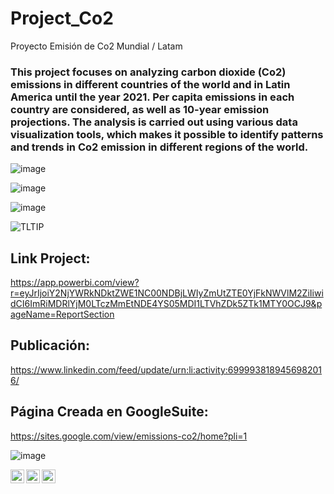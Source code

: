 # Project_Co2
Proyecto Emisión de Co2 Mundial / Latam

### This project focuses on analyzing carbon dioxide (Co2) emissions in different countries of the world and in Latin America until the year 2021. Per capita emissions in each country are considered, as well as 10-year emission projections. The analysis is carried out using various data visualization tools, which makes it possible to identify patterns and trends in Co2 emission in different regions of the world.

![image](https://user-images.githubusercontent.com/107339963/235015544-87d974e6-c4ef-47d7-81cd-a7e3c47a67ca.png)

![image](https://user-images.githubusercontent.com/107339963/235015598-e00864c1-38cc-44cf-a00a-c506650ad1d8.png)

![image](https://user-images.githubusercontent.com/107339963/235015651-27590772-1c81-4348-abea-ece40c4710f3.png)


![TLTIP](https://user-images.githubusercontent.com/107339963/217094104-a1d0182f-b4b7-4242-b5f9-9dda27c1567d.gif) 

## Link Project:

https://app.powerbi.com/view?r=eyJrIjoiY2NjYWRkNDktZWE1NC00NDBjLWIyZmUtZTE0YjFkNWVlM2ZiIiwidCI6ImRiMDRlYjM0LTczMmEtNDE4YS05MDI1LTVhZDk5ZTk1MTY0OCJ9&pageName=ReportSection

## Publicación: 

https://www.linkedin.com/feed/update/urn:li:activity:6999938189456982016/

## Página Creada en GoogleSuite: 

https://sites.google.com/view/emissions-co2/home?pli=1

![image](https://user-images.githubusercontent.com/107339963/235015692-19c1526f-154c-4c24-8100-26108fcd7fc5.png)


<a href="https://www.instagram.com/angelocastilloperz/">
  <img align="left" alt="Abhishek's Instagram" width="22px" src="https://raw.githubusercontent.com/hussainweb/hussainweb/main/icons/instagram.png" />
</a>
<a href="https://twitter.com/AngeloCasell">
  <img align="left" alt="Abhishek Naidu | Twitter" width="22px" src="https://raw.githubusercontent.com/peterthehan/peterthehan/master/assets/twitter.svg" />
</a>
<a href="https://www.linkedin.com/in/castilloperz/">
  <img align="left" alt="Abhishek's LinkedIN" width="22px" src="https://raw.githubusercontent.com/peterthehan/peterthehan/master/assets/linkedin.svg" />
</a>
